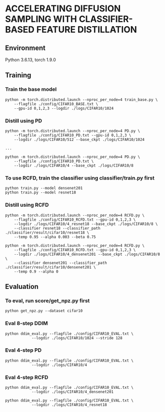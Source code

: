 #  ACCELERATING DIFFUSION SAMPLING WITH CLASSIFIER-BASED FEATURE DISTILLATION
## Environment
Python 3.6.13, torch 1.9.0



## Training

### Train the base model
```
python -m torch.distributed.launch --nproc_per_node=4 train_base.py \
    --flagfile ./config/CIFAR10_BASE.txt \
    --gpu-id 0,1,2,3 --logdir ./logs/CIFAR10/1024
```

### Distill using PD
```
python -m torch.distributed.launch --nproc_per_node=4 PD.py \
    --flagfile ./config/CIFAR10_PD.txt --gpu-id 0,1,2,3 \
    --logdir ./logs/CIFAR10/512 --base_ckpt ./logs/CIFAR10/1024

...

python -m torch.distributed.launch --nproc_per_node=4 PD.py \
    --flagfile ./config/CIFAR10_PD.txt \
    --logdir ./logs/CIFAR10/4 --base_ckpt ./logs/CIFAR10/8
```

### To use RCFD, train the classifier using classifier/train.py first

```
python train.py --model densenet201
python train.py --model resnet18
```

### Distill using RCFD

```
python -m torch.distributed.launch --nproc_per_node=4 RCFD.py \
    --flagfile ./config/CIFAR10_RCFD.txt --gpu-id 0,1,2,3 \
    --logdir ./logs/CIFAR10/4_resnet18 --base_ckpt ./logs/CIFAR10/8 \
    --classifier resnet18 --classifier_path ./classifier/result/cifar10/resnet18 \
    --temp 0.95 --alpha 0.003 --beta 0.75

python -m torch.distributed.launch --nproc_per_node=4 RCFD.py \
    --flagfile ./config/CIFAR10_RCFD.txt --gpu-id 0,1,2,3 \
    --logdir ./logs/CIFAR10/4_densenet201 --base_ckpt ./logs/CIFAR10/8 \
    --classifier densenet201 --classifier_path ./classifier/result/cifar10/densenet201 \
    --temp 0.9 --alpha 0
```



## Evaluation

### To eval, run score/get_npz.py first

```
python get_npz.py --dataset cifar10
```

### Eval 8-step DDIM

```
python ddim_eval.py --flagfile ./config/CIFAR10_EVAL.txt \
		    --logdir ./logs/CIFAR10/1024 --stride 128
```

### Eval 4-step PD

```
python ddim_eval.py --flagfile ./config/CIFAR10_EVAL.txt \
		    --logdir ./logs/CIFAR10/4
```

### Eval 4-step RCFD

```
python ddim_eval.py --flagfile ./config/CIFAR10_EVAL.txt \
		    --logdir ./logs/CIFAR10/4_densenet201
		    
python ddim_eval.py --flagfile ./config/CIFAR10_EVAL.txt \
		    --logdir ./logs/CIFAR10/4_resnet18
```

